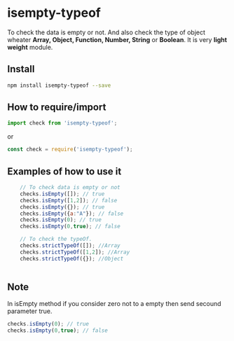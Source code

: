 # isempty-typeof
 
To check the data is empty or not. And also check the type of object wheater **Array, Object, Function, Number, String** or **Boolean**. It is very **light weight** module.

## Install

```sh
npm install isempty-typeof --save
```
## How to require/import

```javascript
import check from 'isempty-typeof';
```
or
```javascript
const check = require('isempty-typeof');
```
## Examples of how to use it

```javascript
    // To check data is empty or not
    checks.isEmpty([]); // true
    checks.isEmpty([1,2]); // false
    checks.isEmpty({}); // true
    checks.isEmpty({a:"A"}); // false
    checks.isEmpty(0); // true
    checks.isEmpty(0,true); // false

    // To check the typeOf.
    checks.strictTypeOf([]); //Array
    checks.strictTypeOf([1,2]); //Array
    checks.strictTypeOf({}); //Object
    
```

## Note 
 In isEmpty method if you consider zero not to a empty then send secound parameter true.
```javascript
checks.isEmpty(0); // true
checks.isEmpty(0,true); // false
```